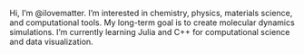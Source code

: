 Hi, I’m @ilovematter.
I’m interested in chemistry, physics, materials science, and computational tools. My long-term goal is to create molecular dynamics simulations.
I’m currently learning Julia and C++ for computational science and data visualization.

<!---
ilovematter/ilovematter is a ✨ special ✨ repository because its `README.md` (this file) appears on your GitHub profile.
You can click the Preview link to take a look at your changes.
--->
